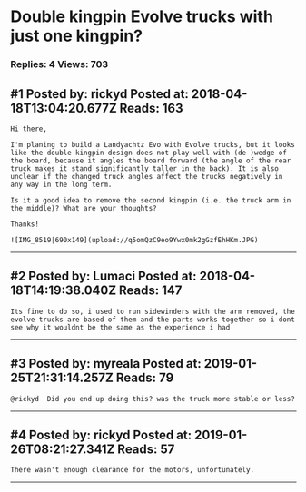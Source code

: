 # Double kingpin Evolve trucks with just one kingpin?

### Replies: 4 Views: 703

## \#1 Posted by: rickyd Posted at: 2018-04-18T13:04:20.677Z Reads: 163

```
Hi there,

I'm planing to build a Landyachtz Evo with Evolve trucks, but it looks like the double kingpin design does not play well with (de-)wedge of the board, because it angles the board forward (the angle of the rear truck makes it stand significantly taller in the back). It is also unclear if the changed truck angles affect the trucks negatively in any way in the long term.

Is it a good idea to remove the second kingpin (i.e. the truck arm in the middle)? What are your thoughts?

Thanks!

![IMG_8519|690x149](upload://q5omQzC9eo9Ywx0mk2gGzfEhHKm.JPG)
```

---
## \#2 Posted by: Lumaci Posted at: 2018-04-18T14:19:38.040Z Reads: 147

```
Its fine to do so, i used to run sidewinders with the arm removed, the evolve trucks are based of them and the parts works together so i dont see why it wouldnt be the same as the experience i had
```

---
## \#3 Posted by: myreala Posted at: 2019-01-25T21:31:14.257Z Reads: 79

```
@rickyd  Did you end up doing this? was the truck more stable or less?
```

---
## \#4 Posted by: rickyd Posted at: 2019-01-26T08:21:27.341Z Reads: 57

```
There wasn't enough clearance for the motors, unfortunately.
```

---
